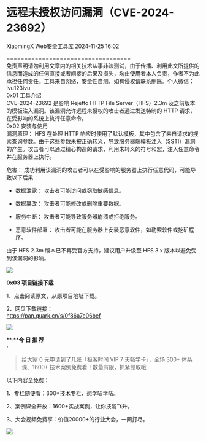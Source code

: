#  远程未授权访问漏洞（CVE-2024-23692）   
XiaomingX  Web安全工具库   2024-11-25 16:02  
  
===================================  
免责声明请勿利用文章内的相关技术从事非法测试，由于传播、利用此文所提供的信息而造成的任何直接或者间接的后果及损失，均由使用者本人负责，作者不为此承担任何责任。工具来自网络，安全性自测，如有侵权请联系删除。个人微信：ivu123ivu  
0x01 工具介绍  
CVE-2024-23692 是影响 Rejetto HTTP File Server（HFS）2.3m 及之前版本的模板注入漏洞。该漏洞允许远程未授权的攻击者通过发送特制的 HTTP 请求，在受影响的系统上执行任意命令。  
0x02 安装与使用  
漏洞原理： HFS 在处理 HTTP 响应时使用了默认模板，其中包含了来自请求的搜索查询参数。由于这些参数未被正确转义，导致服务器端模板注入（SSTI）漏洞的产生。攻击者可以通过精心构造的请求，利用未转义的符号和宏，注入任意命令并在服务器上执行。  
  
危害： 成功利用该漏洞的攻击者可以在受影响的服务器上执行任意代码，可能导致以下后果：  
- 数据泄露： 攻击者可能访问或窃取敏感信息。  
  
- 数据篡改： 攻击者可能修改或删除重要数据。  
  
- 服务中断： 攻击者可能导致服务器崩溃或拒绝服务。  
  
- 恶意软件部署： 攻击者可能在服务器上安装恶意软件，如勒索软件或挖矿程序。  
  
由于 HFS 2.3m 版本已不再受官方支持，建议用户升级至 HFS 3.x 版本以避免受到该漏洞的影响。  
  
![](https://mmbiz.qpic.cn/sz_mmbiz_png/8H1dCzib3UibuVvRAelOgqB1ibEOERUUVt1vk2nYJDibG0z4NuyVd6oljlbqcUTR3C4rfWJgibmRCdx07Xrr9RskSxA/640?wx_fmt=png&from=appmsg "")  
  
**0x03 项目链接下载**  
  
1、点击阅读原文，从原项目地址下载。  
  
2、网盘下载链接：  
https://pan.quark.cn/s/0f86a7e06bef  
  
![](https://mmbiz.qpic.cn/sz_mmbiz_png/8H1dCzib3UibuVvRAelOgqB1ibEOERUUVt1Sy2Jt9A8ib3NiahicrrH0icpnheRBibzrM7L5ibwKqwicDARo838bQmib2fZfA/640?wx_fmt=png&from=appmsg "")  
  
  
  
**·****今 日 推 荐**  
**·**  
  
> 给大家 0 元申请到了几张「极客时间 VIP 7 天畅学卡」，全场 300+ 体系课、1600+ 技术案例免费看！数量有限，抓紧领取哦  
  
以下内容全免费：  
  
1、专栏随便看：300+技术专栏，想学啥学啥。  
  
2、案例课全开放：1600+实战案例，让你技能飞升。  
  
3、大会视频免费享：价值20000+的行业大会，一网打尽。  
  
  
  
![](https://mmbiz.qpic.cn/sz_mmbiz_jpg/8H1dCzib3UibuVvRAelOgqB1ibEOERUUVt1iaWohshO9usvmKwX9tS3v7DGrcjAOwtribAwmp7okHajJOxTvsHhNUQA/640?wx_fmt=jpeg&from=appmsg "")  
  
